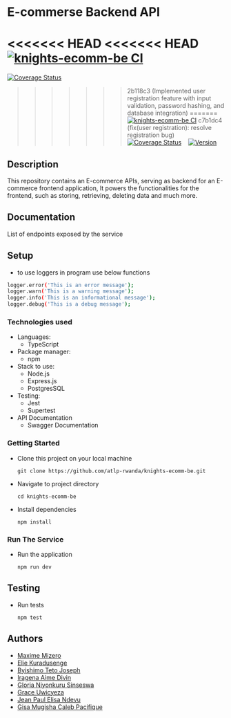 # E-commerse Backend API

<<<<<<< HEAD
<<<<<<< HEAD
[![knights-ecomm-be CI](https://github.com/atlp-rwanda/knights-ecomm-be/actions/workflows/ci.yml/badge.svg)](https://github.com/atlp-rwanda/knights-ecomm-be/actions/workflows/ci.yml)
=======
[![Coverage Status](https://coveralls.io/repos/github/atlp-rwanda/knights-ecomm-be/badge.svg?branch=develop)](https://coveralls.io/github/atlp-rwanda/knights-ecomm-be?branch=develop)
>>>>>>> 2b118c3 (Implemented user registration feature with input validation, password hashing, and database integration)
=======
[![knights-ecomm-be CI](https://github.com/atlp-rwanda/knights-ecomm-be/actions/workflows/ci.yml/badge.svg)](https://github.com/atlp-rwanda/knights-ecomm-be/actions/workflows/ci.yml)
>>>>>>> c7b1dc4 (fix(user registration): resolve registration bug)
&nbsp;&nbsp;
[![Coverage Status](https://coveralls.io/repos/github/atlp-rwanda/knights-ecomm-be/badge.svg?branch=develop)](https://coveralls.io/github/atlp-rwanda/knights-ecomm-be?branch=develop)
&nbsp;&nbsp;
[![Version](https://img.shields.io/badge/version-1.0.0-blue)](https://github.com/your-username/your-repo-name/releases/tag/v1.0.0)

## Description

This repository contains an E-commerce APIs, serving as backend for an E-commerce frontend application, It powers the
functionalities for the frontend, such as storing, retrieving, deleting data and much more.

## Documentation

List of endpoints exposed by the service

## Setup

- to use loggers in program use below functions

```bash
logger.error('This is an error message');
logger.warn('This is a warning message');
logger.info('This is an informational message');
logger.debug('This is a debug message');

```

### Technologies used

- Languages:
  - TypeScript
- Package manager:
  - npm
- Stack to use:
  - Node.js
  - Express.js
  - PostgresSQL
- Testing:
  - Jest
  - Supertest
- API Documentation
  - Swagger Documentation

### Getting Started

- Clone this project on your local machine
  ```
  git clone https://github.com/atlp-rwanda/knights-ecomm-be.git
  ```
- Navigate to project directory
  ```
  cd knights-ecomm-be
  ```
- Install dependencies
  ```
  npm install
  ```

### Run The Service

- Run the application
  ```
  npm run dev
  ```

## Testing

- Run tests
  ```
  npm test
  ```

## Authors

- [Maxime Mizero](https://github.com/maxCastro1)
- [Elie Kuradusenge](https://github.com/elijahladdie)
- [Byishimo Teto Joseph](https://github.com/MC-Knight)
- [Iragena Aime Divin](https://github.com/aimedivin)
- [Gloria Niyonkuru Sinseswa](https://github.com/GSinseswa721)
- [Grace Uwicyeza](https://github.com/UwicyezaG)
- [Jean Paul Elisa Ndevu](https://github.com/Ndevu12)
- [Gisa Mugisha Caleb Pacifique](https://github.com/Calebgisa72)
